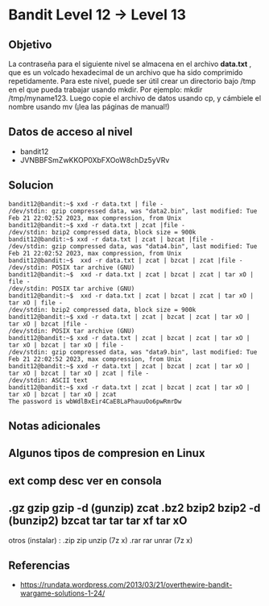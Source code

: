 # Bandit Level 12 → Level 13

## Objetivo

La contraseña para el siguiente nivel se almacena en el archivo **data.txt** , que es un volcado hexadecimal de un archivo que ha sido comprimido repetidamente. Para este nivel, puede ser útil crear un directorio bajo /tmp en el que pueda trabajar usando mkdir. Por ejemplo: mkdir /tmp/myname123. Luego copie el archivo de datos usando cp, y cámbiele el nombre usando mv (¡lea las páginas de manual!)

## Datos de acceso al nivel
- bandit12
- JVNBBFSmZwKKOP0XbFXOoW8chDz5yVRv
## Solucion
```
bandit12@bandit:~$ xxd -r data.txt | file -
/dev/stdin: gzip compressed data, was "data2.bin", last modified: Tue Feb 21 22:02:52 2023, max compression, from Unix
bandit12@bandit:~$ xxd -r data.txt | zcat |file -
/dev/stdin: bzip2 compressed data, block size = 900k
bandit12@bandit:~$ xxd -r data.txt | zcat | bzcat |file -
/dev/stdin: gzip compressed data, was "data4.bin", last modified: Tue Feb 21 22:02:52 2023, max compression, from Unix
bandit12@bandit:~$  xxd -r data.txt | zcat | bzcat | zcat |file -
/dev/stdin: POSIX tar archive (GNU)
bandit12@bandit:~$  xxd -r data.txt | zcat | bzcat | zcat | tar xO | file -
/dev/stdin: POSIX tar archive (GNU)
bandit12@bandit:~$  xxd -r data.txt | zcat | bzcat | zcat | tar xO | tar xO | file -
/dev/stdin: bzip2 compressed data, block size = 900k
bandit12@bandit:~$ xxd -r data.txt | zcat | bzcat | zcat | tar xO | tar xO | bzcat |file -
/dev/stdin: POSIX tar archive (GNU)
bandit12@bandit:~$ xxd -r data.txt | zcat | bzcat | zcat | tar xO | tar xO | bzcat | tar xO | file -
/dev/stdin: gzip compressed data, was "data9.bin", last modified: Tue Feb 21 22:02:52 2023, max compression, from Unix
bandit12@bandit:~$ xxd -r data.txt | zcat | bzcat | zcat | tar xO | tar xO | bzcat | tar xO | zcat | file -
/dev/stdin: ASCII text
bandit12@bandit:~$ xxd -r data.txt | zcat | bzcat | zcat | tar xO | tar xO | bzcat | tar xO | zcat
The password is wbWdlBxEir4CaE8LaPhauuOo6pwRmrDw
```

## Notas adicionales
 Algunos tipos de compresion en Linux
----------------------------------------------------- 
 ext comp desc ver en consola
-----------------------------------------------------
.gz gzip gzip -d (gunzip) zcat
.bz2 bzip2 bzip2 -d (bunzip2) bzcat 
 tar tar tar xf tar xO
----------------------------------------------------
otros (instalar) : .zip zip unzip (7z x) .rar rar unrar (7z x)
## Referencias
- https://rundata.wordpress.com/2013/03/21/overthewire-bandit-wargame-solutions-1-24/
